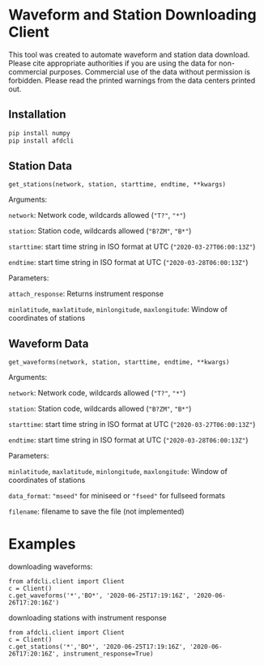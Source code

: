 # Waveform and Station Downloading Client

This tool was created to automate waveform and station data download. Please cite appropriate authorities if you are using the data for non-commercial purposes. Commercial use of the data without permission is forbidden. Please read the printed warnings from the data centers printed out.

## Installation

```sh
pip install numpy
pip install afdcli
```

## Station Data
```
get_stations(network, station, starttime, endtime, **kwargs)
```
Arguments:

`network`: Network code, wildcards allowed (`"T?"`, `"*"`)

`station`: Station code, wildcards allowed (`"B?ZM"`, `"B*"`)

`starttime`: start time string in ISO format at UTC (`"2020-03-27T06:00:13Z"`)

`endtime`: start time string in ISO format at UTC (`"2020-03-28T06:00:13Z"`)

Parameters:

`attach_response`: Returns instrument response

`minlatitude`, `maxlatitude`, `minlongitude`, `maxlongitude`: Window of coordinates of stations

## Waveform Data
```
get_waveforms(network, station, starttime, endtime, **kwargs)
```
Arguments:

`network`: Network code, wildcards allowed (`"T?"`, `"*"`)

`station`: Station code, wildcards allowed (`"B?ZM"`, `"B*"`)

`starttime`: start time string in ISO format at UTC (`"2020-03-27T06:00:13Z"`)

`endtime`: start time string in ISO format at UTC (`"2020-03-28T06:00:13Z"`)

Parameters:

`minlatitude`, `maxlatitude`, `minlongitude`, `maxlongitude`: Window of coordinates of stations

`data_format`: `"mseed"` for miniseed or `"fseed"` for fullseed formats

`filename`: filename to save the file (not implemented)


# Examples

downloading waveforms:
```
from afdcli.client import Client
c = Client()
c.get_waveforms('*','BO*', '2020-06-25T17:19:16Z', '2020-06-26T17:20:16Z')
```

downloading stations with instrument response
```
from afdcli.client import Client
c = Client()
c.get_stations('*','BO*', '2020-06-25T17:19:16Z', '2020-06-26T17:20:16Z', instrument_response=True)
```

